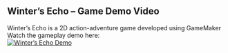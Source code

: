 ## Winter’s Echo – Game Demo Video
Winter’s Echo is a 2D action-adventure game developed using GameMaker
Watch the gameplay demo here:  
[![Winter’s Echo Demo](https://img.youtube.com/vi/5tZ1tzOkDok/0.jpg)](https://youtu.be/5tZ1tzOkDok)
